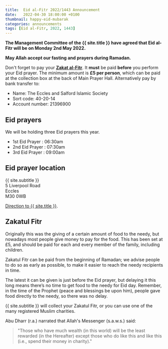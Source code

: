 ```yaml
---
title:  Eid al-Fitr 2022/1443 Announcement
date:   2022-04-30 18:00:00 +0100
thumbnail: happy-eid-mubarak
categories: announcements
tags: [Eid al-Fitr, 2022, 1443]
---
```


**The Management Committee of the {{ site.title }} have agreed that Eid al-Fitr will be on Monday 2nd May 2022.**

**May Allah accept our fasting and prayers during Ramadan.**

Don't forget to pay your **[Zakat al-Fitr](#zakatul-fitr)**. It **must** be paid **before** you perform your Eid prayer. The minimum amount is **£5 per person**, which can be paid at the collection box at the back of Main Prayer Hall. Alternatively pay by bank transfer to:

- Name: The Eccles and Salford Islamic Society
- Sort code: 40-20-14
- Account number: 21396900

## Eid prayers

We will be holding three Eid prayers this year.

* 1st Eid Prayer : 06:30am
* 2nd Eid Prayer : 07:30am
* 3rd Eid Prayer : 09:00am

## Eid prayer location

{{ site.subtitle }}<br/>
5 Liverpool Road<br/>
Eccles<br/>
M30 0WB

[Direction to {{ site.title }}](https://www.google.co.uk/maps/dir//Eccles+Mosque,+5+Liverpool+Road,+Eccles,+Salford+M30+0WB,+United+Kingdom/).

## Zakatul Fitr

Originally this was the giving of a certain amount of food to the needy, but nowadays most people give money to pay for the food. This has been set at £5, and should be paid for each and every member of the family, including children.

Zakatul Fitr can be paid from the beginning of Ramadan; we advise people to do so as early as possible, to make it easier to reach the needy recipients in time.

The latest it can be given is just before the Eid prayer, but delaying it this long means there’s no time to get food to the needy for Eid day. Remember, in the time of the Prophet (peace and blessings be upon him), people gave food directly to the needy, so there was no delay.

{{ site.subtitle }} will collect your Zakatul Fitr, or you can use one of the many registered Muslim charities.

Abu Dharr (r.a.) narrated that Allah's Messenger (s.a.w.s.) said:

> "Those who have much wealth (in this world) will be the least rewarded (in the Hereafter) except those who do like this and like this (i.e., spend their money in charity)."
